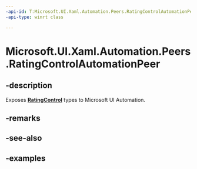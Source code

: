 ```yaml
---
-api-id: T:Microsoft.UI.Xaml.Automation.Peers.RatingControlAutomationPeer
-api-type: winrt class

---
```

<!-- Class syntax.
public class RatingControlAutomationPeer : FrameworkElementAutomationPeer, FrameworkElementAutomationPeer
-->

# Microsoft.UI.Xaml.Automation.Peers.RatingControlAutomationPeer



## -description
Exposes **[RatingControl](../microsoft.ui.xaml.controls/ratingcontrol.md)** types to Microsoft UI Automation.



## -remarks



## -see-also



## -examples



